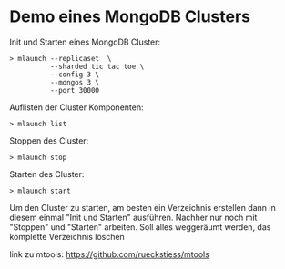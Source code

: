 # Demo eines MongoDB Clusters

Init und Starten eines MongoDB Cluster: 

    > mlaunch --replicaset  \
              --sharded tic tac toe \
              --config 3 \
              --mongos 3 \
              --port 30000 


Auflisten der Cluster Komponenten: 

    > mlaunch list


Stoppen des Cluster: 

    > mlaunch stop


Starten des Cluster: 

    > mlaunch start 


Um den Cluster zu starten, am besten ein Verzeichnis erstellen dann in diesem 
einmal "Init und Starten" ausführen. Nachher nur noch mit "Stoppen" und "Starten" 
arbeiten. Soll alles weggeräumt werden, das komplette Verzeichnis löschen



link zu mtools: https://github.com/rueckstiess/mtools 

